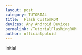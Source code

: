 ```yaml
---
layout: post
category: TUTORIAL
title:  Flash CustomROM
devices: Any Android Devices
permalink: /TutorialFlashingROM
author: officialputuid
---
```


initial